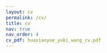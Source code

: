 ```yaml
---
layout: cv
permalink: /cv/
title: cv
nav: true
nav_order: 4
cv_pdf: huaxiaoyue_yuki_wang_cv.pdf
---
```

